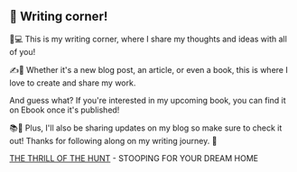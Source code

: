 ## 👋 Writing corner!

📝💻 This is my writing corner, where I share my thoughts and ideas with all of you! 

✍️💭 Whether it's a new blog post, an article, or even a book, this is where I love to create and share my work. 

And guess what? If you're interested in my upcoming book, you can find it on Ebook once it's published! 

📚👀 Plus, I'll also be sharing updates on my blog so make sure to check it out! Thanks for following along on my writing journey. 🙏 

[THE THRILL OF THE HUNT](https://github.com/zhutaosheng/zhutaosheng/tree/main/books/The-Thrill-of-the-Hunt) - STOOPING FOR YOUR DREAM HOME

